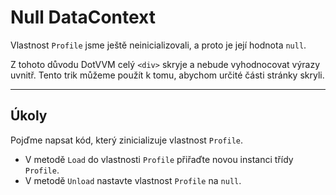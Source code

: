 ﻿---
Title: Null DataContext
Moniker: null-datacontext
CodeTask:
    Path: 30_null_datacontext.csharp.csx
    Default: ProfileDetailViewModel_30.cs
    Correct: ProfileDetailViewModel_40.cs
---

# Null DataContext

Vlastnost `Profile` jsme ještě neinicializovali, a proto je její hodnota `null`. 

Z tohoto důvodu DotVVM celý `<div>` skryje a nebude vyhodnocovat výrazy uvnitř. Tento trik můžeme použít k tomu, abychom určité části stránky skryli.

---

## Úkoly

Pojďme napsat kód, který zinicializuje vlastnost `Profile`.

- V metodě `Load` do vlastnosti `Profile` přiřaďte novou instanci třídy `Profile`.
- V metodě `Unload` nastavte vlastnost `Profile` na `null`.